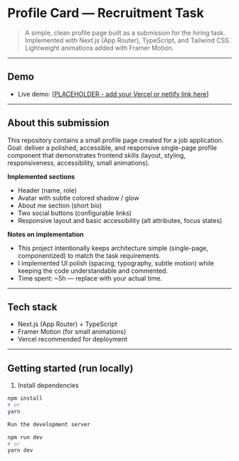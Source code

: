 # Profile Card — Recruitment Task

> A simple, clean profile page built as a submission for the hiring task.  
> Implemented with Next.js (App Router), TypeScript, and Tailwind CSS. Lightweight animations added with Framer Motion.

---

## Demo
- Live demo: [[PLACEHOLDER - add your Vercel or netlify link here](https://profile-page-umber.vercel.app/)]

---

## About this submission
This repository contains a small profile page created for a job application.  
Goal: deliver a polished, accessible, and responsive single-page profile component that demonstrates frontend skills (layout, styling, responsiveness, accessibility, small animations).

**Implemented sections**
- Header (name, role)  
- Avatar with subtle colored shadow / glow  
- About me section (short bio)  
- Two social buttons (configurable links)  
- Responsive layout and basic accessibility (alt attributes, focus states)

**Notes on implementation**
- This project intentionally keeps architecture simple (single-page, componentized) to match the task requirements.
- I implemented UI polish (spacing, typography, subtle motion) while keeping the code understandable and commented.
- Time spent: ~5h — replace with your actual time.

---

## Tech stack
- Next.js (App Router) + TypeScript  
- Framer Motion (for small animations)  
- Vercel recommended for deployment

---

## Getting started (run locally)

1. Install dependencies  
```bash
npm install
# or
yarn

Run the development server

npm run dev
# or
yarn dev
